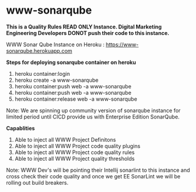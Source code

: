 # www-sonarqube

<b>This is a Quality Rules READ ONLY Instance. Digital Marketing Engineering Developers DONOT push their code to this instance. </b>

WWW Sonar Qube Instance on Heroku : <a>https://www-sonarqube.herokuapp.com</a> 


<b>Steps for deploying sonarqube container on heroku</b>

1. heroku container:login
2. heroku create -a www-sonarqube
3. heroku container:push web -a www-sonarqube
4. heroku container:push web -a www-sonarqube
5. heroku container:release web -a www-sonarqube

Note: We are spinning up community version of sonarqube instance for limited period until CICD provide us with Enterprise Edition SonarQube. 

<b>Capablities</b>

1. Able to inject all WWW Project Definitons 
2. Able to inject all WWW Project code quality plugins
3. Able to inject all WWW Project code quality rules
4. Able to inject all WWW Project quality thresholds

Note: WWW Dev's will be pointing their Intellij sonarlint to this instance and cross check their code quality and once we get EE SonarLint we will be rolling out build breakers. 



